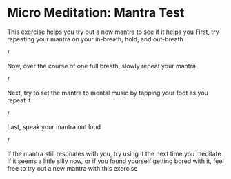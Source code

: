 # Micro Meditation: Mantra Test
This exercise helps you try out a new mantra to see if it helps you
First, try repeating your mantra on your in-breath, hold, and out-breath

/

Now, over the course of one full breath, slowly repeat your mantra

/

Next, try to set the mantra to mental music by tapping your foot as you repeat it

/

Last, speak your mantra out loud

/

If the mantra still resonates with you, try using it the next time you meditate
If it seems a little silly now, or if you found yourself getting bored with it, feel free to try out a new mantra with this exercise

[_meta:author]:- "Kip"
[_meta:size]:- "micro"
[_meta:tags]:- "mantra"
[_meta:date-added]:- "2023-06-06T00:00:00.000"